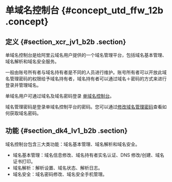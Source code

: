 # 单域名控制台 {#concept_utd_ffw_12b .concept}

## 定义 {#section_xcr_jv1_b2b .section}

单域名控制台是给阿里云域名用户提供的一个域名管理平台，包括域名基本管理、域名解析和域名安全服务。

一般由账号所有者与域名持有者是不同的人员进行维护。账号所有者可以开放此域名管理密码的权限给予域名持有者，域名持有者可以通过域名＋密码的方式来进行登录并管理域名。

单域名用户可通过域名及域名密码登录 [单域名控制台](http://dc.www.net.cn/)。

域名管理密码是登录单域名控制平台的密码。您可以通过[修改域名管理密码](cn.zh-CN/用户指南/域名管理/单域名控制台授权.md#section_nds_lkj_b2b)查看如何获取域名密码。

## 功能 {#section_dk4_lv1_b2b .section}

域名控制台包含三大类功能：域名基本管理、域名解析和域名安全。

-   域名基本管理：域名信息修改、域名持有者实名认证、DNS 修改/创建、域名证书打印。
-   域名解析：解析设置、域名状态、解析日志。
-   域名安全：域名密码修改、域名安全手机管理。

